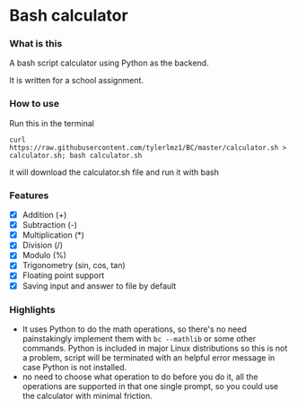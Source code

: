 # Bash calculator

### What is this
A bash script calculator using Python as the backend.

It is written for a school assignment.

### How to use
Run this in the terminal
```
curl https://raw.githubusercontent.com/tylerlmz1/BC/master/calculator.sh > calculator.sh; bash calculator.sh
```
it will download the calculator.sh file and run it with bash

### Features
- [x] Addition (+)
- [x] Subtraction (-)
- [x] Multiplication (*)
- [x] Division (/)
- [x] Modulo (%)
- [x] Trigonometry (sin, cos, tan)
- [x] Floating point support
- [x] Saving input and answer to file by default

### Highlights
- It uses Python to do the math operations, so there's no need painstakingly implement them with `bc --mathlib` or some other commands. Python is included in major Linux distributions so this is not a problem, script will be terminated with an helpful error message in case Python is not installed.
- no need to choose what operation to do before you do it, all the operations are supported in that one single prompt, so you could use the calculator with minimal friction.
